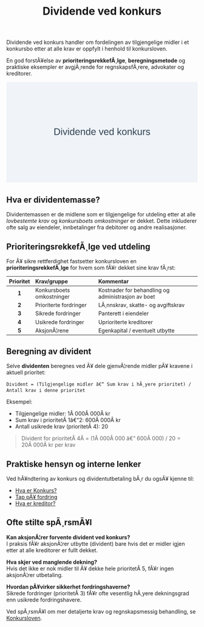 ﻿---
title: "Dividende ved konkurs"
meta_title: "Dividende ved konkurs"
meta_description: 'Dividende ved konkurs handler om fordelingen av tilgjengelige midler i et konkursbo etter at alle krav er oppfylt i henhold til konkursloven.'
slug: dividende-ved-konkurs
type: blog
layout: pages/single
---

Dividende ved konkurs handler om fordelingen av tilgjengelige midler i et konkursbo etter at alle krav er oppfylt i henhold til konkursloven.

En god forstÃ¥else av **prioriteringsrekkefÃ¸lge**, **beregningsmetode** og praktiske eksempler er avgjÃ¸rende for regnskapsfÃ¸rere, advokater og kreditorer.

![Dividende ved konkurs](dividende-ved-konkurs-image.svg)

## Hva er dividentemasse?

Dividentemassen er de midlene som er tilgjengelige for utdeling etter at alle *lovbestemte krav* og *konkursboets omkostninger* er dekket. Dette inkluderer ofte salg av eiendeler, innbetalinger fra debitorer og andre realisasjoner.

## PrioriteringsrekkefÃ¸lge ved utdeling

For Ã¥ sikre rettferdighet fastsetter konkursloven en **prioriteringsrekkefÃ¸lge** for hvem som fÃ¥r dekket sine krav fÃ¸rst:

| Prioritet | Krav/gruppe                | Kommentar                                         |
|:---------:|:---------------------------|:---------------------------------------------------|
| **1**     | Konkursboets omkostninger  | Kostnader for behandling og administrasjon av boet |
| **2**     | Prioriterte fordringer     | LÃ¸nnskrav, skatte- og avgiftskrav                 |
| **3**     | Sikrede fordringer         | Panterett i eiendeler                             |
| **4**     | Usikrede fordringer        | Uprioriterte kreditorer                           |
| **5**     | AksjonÃ¦rene                | Egenkapital / eventuelt utbytte                   |

## Beregning av divident

Selve **dividenten** beregnes ved Ã¥ dele gjenvÃ¦rende midler pÃ¥ kravene i aktuell prioritet:

```text
Divident = (Tilgjengelige midler â€“ Sum krav i hÃ¸yere prioritet) / Antall krav i denne prioritet
```

Eksempel:
* Tilgjengelige midler: 1Â 000Â 000Â kr
* Sum krav i prioritetÂ 1â€“2: 600Â 000Â kr
* Antall usikrede krav (prioritetÂ 4): 20

> Divident for prioritetÂ 4Â = (1Â 000Â 000 â€“ 600Â 000) / 20 = 20Â 000Â kr per krav

## Praktiske hensyn og interne lenker

Ved hÃ¥ndtering av konkurs og dividentutbetaling bÃ¸r du ogsÃ¥ kjenne til:

* [Hva er Konkurs?](/blogs/regnskap/konkurs "Hva er Konkurs? Juridiske og regnskapsmessige konsekvenser")
* [Tap pÃ¥ fordring](/blogs/regnskap/tap-pa-fordring "Tap pÃ¥ fordring i regnskap og konkurs")
* [Hva er kreditor?](/blogs/regnskap/hva-er-kreditor "Hva er Kreditor? Roller og rettigheter")

## Ofte stilte spÃ¸rsmÃ¥l

**Kan aksjonÃ¦rer forvente divident ved konkurs?**  
I praksis fÃ¥r aksjonÃ¦rer utbytte (divident) bare hvis det er midler igjen etter at alle kreditorer er fullt dekket.

**Hva skjer ved manglende dekning?**  
Hvis det ikke er nok midler til Ã¥ dekke hele prioritetÂ 5, fÃ¥r ingen aksjonÃ¦rer utbetaling.

**Hvordan pÃ¥virker sikkerhet fordringshaverne?**  
Sikrede fordringer (prioritetÂ 3) fÃ¥r ofte vesentlig hÃ¸yere dekningsgrad enn usikrede fordringshavere.

Ved spÃ¸rsmÃ¥l om mer detaljerte krav og regnskapsmessig behandling, se [Konkursloven](/blogs/regnskap/hva-er-konkursloven "Hva er Konkursloven? Oversikt og viktige bestemmelser").
